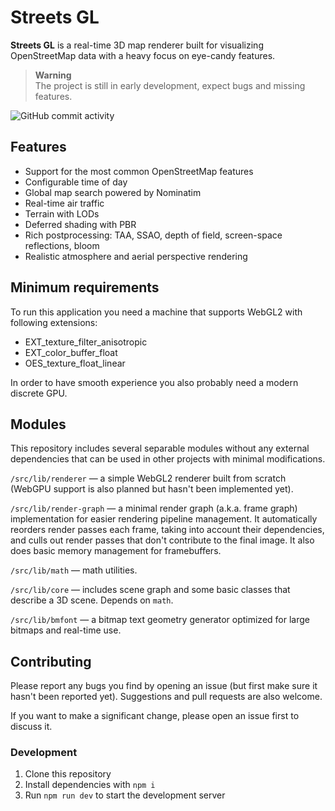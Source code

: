 # Streets GL

**Streets GL** is a real-time 3D map renderer built for visualizing OpenStreetMap data with a heavy focus on eye-candy features.

> **Warning**<br>
> The project is still in early development, expect bugs and missing features.

![GitHub commit activity](https://img.shields.io/github/commit-activity/m/strandedkitty/streets-gl)

## Features

- Support for the most common OpenStreetMap features
- Configurable time of day
- Global map search powered by Nominatim
- Real-time air traffic
- Terrain with LODs
- Deferred shading with PBR
- Rich postprocessing: TAA, SSAO, depth of field, screen-space reflections, bloom
- Realistic atmosphere and aerial perspective rendering

## Minimum requirements

To run this application you need a machine that supports WebGL2 with following extensions:
- EXT_texture_filter_anisotropic
- EXT_color_buffer_float
- OES_texture_float_linear

In order to have smooth experience you also probably need a modern discrete GPU.

## Modules

This repository includes several separable modules without any external dependencies that can be used in other projects with minimal modifications.

`/src/lib/renderer` — a simple WebGL2 renderer built from scratch (WebGPU support is also planned but hasn't been implemented yet).

`/src/lib/render-graph` — a minimal render graph (a.k.a. frame graph) implementation for easier rendering pipeline management. It automatically reorders render passes each frame, taking into account their dependencies, and culls out render passes that don't contribute to the final image. It also does basic memory management for framebuffers.

`/src/lib/math` — math utilities.

`/src/lib/core` — includes scene graph and some basic classes that describe a 3D scene. Depends on `math`.

`/src/lib/bmfont` — a bitmap text geometry generator optimized for large bitmaps and real-time use.

## Contributing

Please report any bugs you find by opening an issue (but first make sure it hasn't been reported yet). Suggestions and pull requests are also welcome.

If you want to make a significant change, please open an issue first to discuss it.

### Development

1. Clone this repository
2. Install dependencies with `npm i`
3. Run `npm run dev` to start the development server
